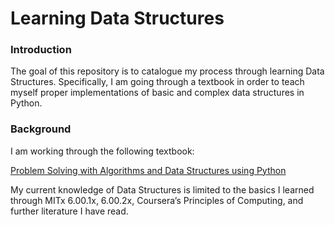 # Learning Data Structures

### Introduction

The goal of this repository is to catalogue my process through learning Data Structures. Specifically, I am going through a textbook in order to teach myself proper implementations of basic and complex data structures in Python.

### Background

I am working through the following textbook: 

[Problem Solving with Algorithms and Data Structures using Python](https://runestone.academy/runestone/static/pythonds/index.html)

My current knowledge of Data Structures is limited to the basics I learned through MITx 6.00.1x, 6.00.2x, Coursera’s Principles of Computing, and further literature I have read.

